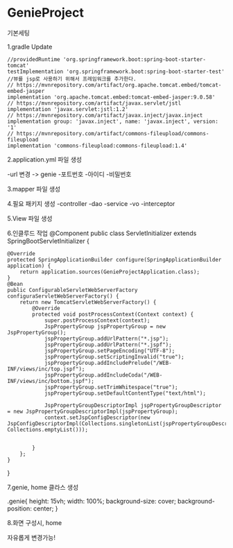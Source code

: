 # GenieProject

기본세팅

1.gradle Update

	//providedRuntime 'org.springframework.boot:spring-boot-starter-tomcat'
	testImplementation 'org.springframework.boot:spring-boot-starter-test'
	//뷰를 jsp로 사용하기 위해서 프레임워크를 추가한다.
	// https://mvnrepository.com/artifact/org.apache.tomcat.embed/tomcat-embed-jasper
	implementation 'org.apache.tomcat.embed:tomcat-embed-jasper:9.0.58'
	// https://mvnrepository.com/artifact/javax.servlet/jstl
	implementation 'javax.servlet:jstl:1.2'
	// https://mvnrepository.com/artifact/javax.inject/javax.inject
	implementation group: 'javax.inject', name: 'javax.inject', version: '1'
	// https://mvnrepository.com/artifact/commons-fileupload/commons-fileupload
	implementation 'commons-fileupload:commons-fileupload:1.4'


2.application.yml 파일 생성

-url 변경 -> genie
-포트번호 
-아이디 
-비밀번호 

3.mapper 파일 생성

4.필요 패키지 생성
-controller
-dao
-service
-vo
-interceptor

5.View 파일 생성 

6.인클루드 작업
@Component
public class ServletInitializer extends SpringBootServletInitializer {

	@Override
	protected SpringApplicationBuilder configure(SpringApplicationBuilder application) {
		return application.sources(GenieProjectApplication.class);
	}
	@Bean
	public ConfigurableServletWebServerFactory configuraServletWebServerFactory() {
		return new TomcatServletWebServerFactory() {
			@Override
			protected void postProcessContext(Context context) {
				super.postProcessContext(context);
				JspPropertyGroup jspPropertyGroup = new JspPropertyGroup();
				jspPropertyGroup.addUrlPattern("*.jsp");
				jspPropertyGroup.addUrlPattern("*.jspf");
				jspPropertyGroup.setPageEncoding("UTF-8");
				jspPropertyGroup.setScriptingInvalid("true");
				jspPropertyGroup.addIncludePrelude("/WEB-INF/views/inc/top.jspf");
				jspPropertyGroup.addIncludeCoda("/WEB-INF/views/inc/bottom.jspf");
				jspPropertyGroup.setTrimWhitespace("true");
				jspPropertyGroup.setDefaultContentType("text/html");
				
				JspPropertyGroupDescriptorImpl jspPropertyGroupDescriptor = new JspPropertyGroupDescriptorImpl(jspPropertyGroup);
				context.setJspConfigDescriptor(new JspConfigDescriptorImpl(Collections.singletonList(jspPropertyGroupDescriptor), 					Collections.emptyList()));
						
				
			}
		};
	}

}

7.genie, home 클라스 생성 

.genie{
	height: 15vh;
	width: 100%;
	background-size: cover;
	background-position: center; 
}

8.화면 구성시, home 

<sction class="home">
	자유롭게 변경가능!
</sction>
